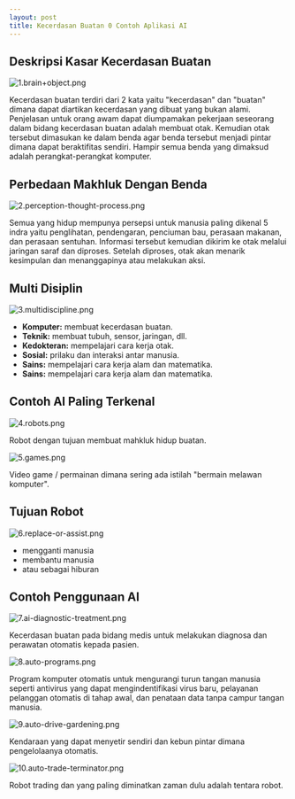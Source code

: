 ```yaml
---
layout: post
title: Kecerdasan Buatan 0 Contoh Aplikasi AI
---
```

## Deskripsi Kasar Kecerdasan Buatan

![1.brain+object.png](https://images.hive.blog/DQmcvwUtjzGumsC3A7xJW6ebyuBKvyHAhNUAtgqgi7w9cce/1.brain+object.png)

Kecerdasan buatan terdiri dari 2 kata yaitu "kecerdasan" dan "buatan" dimana dapat diartikan kecerdasan yang dibuat yang bukan alami. Penjelasan untuk orang awam dapat diumpamakan pekerjaan seseorang dalam bidang kecerdasan buatan adalah membuat otak. Kemudian otak tersebut dimasukan ke dalam benda agar benda tersebut menjadi pintar dimana dapat beraktifitas sendiri. Hampir semua benda yang dimaksud adalah perangkat-perangkat komputer.



## Perbedaan Makhluk Dengan Benda

![2.perception-thought-process.png](https://images.hive.blog/DQmX28zNEpcMG1czj5YFUDz8qDqfGkxc5GwWb6TryUDdqFR/2.perception-thought-process.png)

Semua yang hidup mempunya persepsi untuk manusia paling dikenal 5 indra yaitu penglihatan, pendengaran, penciuman bau, perasaan makanan, dan perasaan sentuhan. Informasi tersebut kemudian dikirim ke otak melalui jaringan saraf dan diproses. Setelah diproses, otak akan menarik kesimpulan dan menanggapinya atau melakukan aksi.



## Multi Disiplin

![3.multidiscipline.png](https://images.hive.blog/DQmeNsFRxCMVQTerirZAEqMe88K2t8PWrugYMiT383YjCVf/3.multidiscipline.png)

*   **Komputer:** membuat kecerdasan buatan.
*   **Teknik:** membuat tubuh, sensor, jaringan, dll.
*   **Kedokteran:** mempelajari cara kerja otak.
*   **Sosial:** prilaku dan interaksi antar manusia.
*   **Sains:** mempelajari cara kerja alam dan matematika.
*   **Sains:** mempelajari cara kerja alam dan matematika.





## Contoh AI Paling Terkenal

![4.robots.png](https://images.hive.blog/DQmNRTnpn1zRDHosvdQMR19qhzsL9c8KaLMEPoafoFu9UmY/4.robots.png)

Robot dengan tujuan membuat mahkluk hidup buatan.

![5.games.png](https://images.hive.blog/DQmR4DZE3RLZZee1cqckPQeLrzPuvifNEWdjub6NaYcQeP7/5.games.png)

Video game / permainan dimana sering ada istilah "bermain melawan komputer".



## Tujuan Robot

![6.replace-or-assist.png](https://images.hive.blog/DQmRo5JiQq9P6RNvHXsVq7o9H9zgVGUAoLxUhENgtrkhE1g/6.replace-or-assist.png)

*   mengganti manusia
*   membantu manusia
*   atau sebagai hiburan





## Contoh Penggunaan AI

![7.ai-diagnostic-treatment.png](https://images.hive.blog/DQmcbBKFAtnrEq7JGyhAZQAkQXMHXXj5HGvupSNu79mWzaV/7.ai-diagnostic-treatment.png)

Kecerdasan buatan pada bidang medis untuk melakukan diagnosa dan perawatan otomatis kepada pasien.

![8.auto-programs.png](https://images.hive.blog/DQmU2VB7UdDoYUgSgVyPn7Y3j4G9eydVXHdDUxLnWBrp4LU/8.auto-programs.png)

Program komputer otomatis untuk mengurangi turun tangan manusia seperti antivirus yang dapat mengindentifikasi virus baru, pelayanan pelanggan otomatis di tahap awal, dan penataan data tanpa campur tangan manusia.

![9.auto-drive-gardening.png](https://images.hive.blog/DQmTshZkAJDBNsggjrMKgX4q1mVscDvYjRu4enbHHTVXzZz/9.auto-drive-gardening.png)

Kendaraan yang dapat menyetir sendiri dan kebun pintar dimana pengelolaanya otomatis.

![10.auto-trade-terminator.png](https://images.hive.blog/DQmbxrS3xfT76sLsNNj9pbgMrpyfFRmVJP1UDP17pDyMtA6/10.auto-trade-terminator.png)

Robot trading dan yang paling diminatkan zaman dulu adalah tentara robot.

